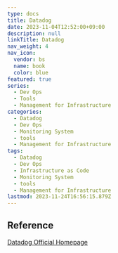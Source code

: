 ```yaml
---
type: docs
title: Datadog
date: 2023-11-04T12:52:00+09:00
description: null
linkTitle: Datadog
nav_weight: 4
nav_icon:
  vendor: bs
  name: book
  color: blue
featured: true
series:
  - Dev Ops
  - Tools
  - Management for Infrastructure
categories:
  - Datadog
  - Dev Ops
  - Monitoring System
  - tools
  - Management for Infrastructure
tags:
  - Datadog
  - Dev Ops
  - Infrastructure as Code
  - Monitoring System
  - tools
  - Management for Infrastructure
lastmod: 2023-11-24T16:56:15.879Z
---
```


## Reference

[Datadog Official Homepage](https://www.datadoghq.com/)
